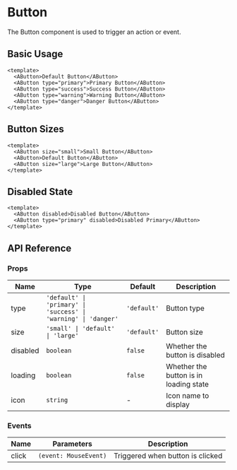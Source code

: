 # Button

The Button component is used to trigger an action or event.

## Basic Usage

```vue
<template>
  <AButton>Default Button</AButton>
  <AButton type="primary">Primary Button</AButton>
  <AButton type="success">Success Button</AButton>
  <AButton type="warning">Warning Button</AButton>
  <AButton type="danger">Danger Button</AButton>
</template>
```

## Button Sizes

```vue
<template>
  <AButton size="small">Small Button</AButton>
  <AButton>Default Button</AButton>
  <AButton size="large">Large Button</AButton>
</template>
```

## Disabled State

```vue
<template>
  <AButton disabled>Disabled Button</AButton>
  <AButton type="primary" disabled>Disabled Primary</AButton>
</template>
```

## API Reference

### Props

| Name | Type | Default | Description |
| ---- | ---- | ------- | ----------- |
| type | `'default' \| 'primary' \| 'success' \| 'warning' \| 'danger'` | `'default'` | Button type |
| size | `'small' \| 'default' \| 'large'` | `'default'` | Button size |
| disabled | `boolean` | `false` | Whether the button is disabled |
| loading | `boolean` | `false` | Whether the button is in loading state |
| icon | `string` | - | Icon name to display |

### Events

| Name | Parameters | Description |
| ---- | ---------- | ----------- |
| click | `(event: MouseEvent)` | Triggered when button is clicked | 
